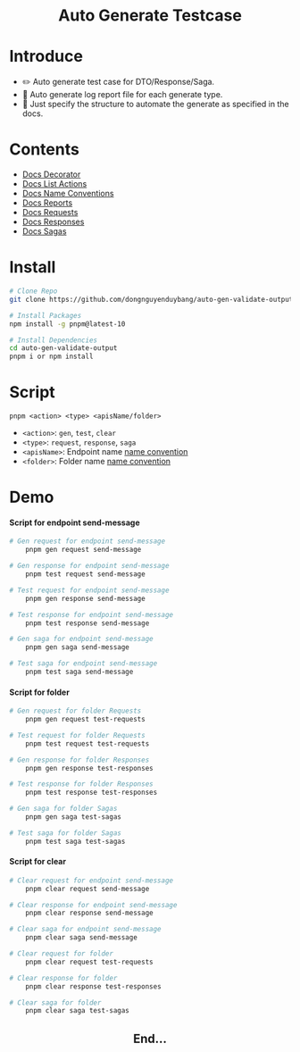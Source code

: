 <div align="center">
<h1>Auto Generate Testcase</h1>
</div>

# Introduce

- ✏️ Auto generate test case for DTO/Response/Saga.
- 🔎 Auto generate log report file for each generate type.
- 🔧 Just specify the structure to automate the generate as specified in the docs.

# Contents

+ [Docs Decorator](docs/decorators-docs/decorator.md)
+ [Docs List Actions](docs/list-actons/list-actions.md)
+ [Docs Name Conventions](docs/name-conventions-docs/name-conventions.md)
+ [Docs Reports](docs/reports/reports.md)
+ [Docs Requests](docs/requests-docs/requests.md)
+ [Docs Responses](docs/responses-docs/response.md)
+ [Docs Sagas](docs/saga-docs/sagas.md)


# Install

```bash 
# Clone Repo
git clone https://github.com/dongnguyenduybang/auto-gen-validate-output

# Install Packages
npm install -g pnpm@latest-10

# Install Dependencies
cd auto-gen-validate-output
pnpm i or npm install

```
# Script
```
pnpm <action> <type> <apisName/folder>
```
- `<action>`: `gen`, `test`, `clear`
- `<type>`: `request`, `response`, `saga`
- `<apisName>`: Endpoint name [name convention](docs/name-conventions-docs/name-conventions.md)
- `<folder>`: Folder name [name convention](docs/name-conventions-docs/name-conventions.md)

# Demo
#### Script for endpoint send-message
```bash
# Gen request for endpoint send-message
    pnpm gen request send-message

# Gen response for endpoint send-message
    pnpm test request send-message

# Test request for endpoint send-message
    pnpm gen response send-message

# Test response for endpoint send-message
    pnpm test response send-message

# Gen saga for endpoint send-message
    pnpm gen saga send-message

# Test saga for endpoint send-message
    pnpm test saga send-message

```
#### Script for folder
```bash
# Gen request for folder Requests
    pnpm gen request test-requests

# Test request for folder Requests
    pnpm test request test-requests

# Gen response for folder Responses
    pnpm gen response test-responses

# Test response for folder Responses
    pnpm test response test-responses

# Gen saga for folder Sagas
    pnpm gen saga test-sagas

# Test saga for folder Sagas
    pnpm test saga test-sagas
```
#### Script for clear
```bash
# Clear request for endpoint send-message
    pnpm clear request send-message

# Clear response for endpoint send-message
    pnpm clear response send-message

# Clear saga for endpoint send-message
    pnpm clear saga send-message

# Clear request for folder
    pnpm clear request test-requests

# Clear response for folder
    pnpm clear response test-responses

# Clear saga for folder
    pnpm clear saga test-sagas

```

<div align="center">
<h2>End...</h1>
</div>




